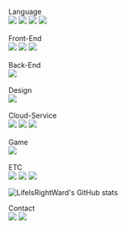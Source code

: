 Language<br>
<img src="https://img.shields.io/badge/C-A8B9CC?style=flat-square&logo=C&logoColor=white"> <img src="https://img.shields.io/badge/C++-00599C?style=flat-square&logo=c%2B%2B&&logoColor=white"> <img src="https://img.shields.io/badge/Java-007396?style=flat-square&logo=OpenJDK&logoColor=white"/> <img src="https://img.shields.io/badge/Kotlin-7F52FF?style=flat-square&logo=Kotlin&logoColor=white">
<br><br>
Front-End<br>
<img src="https://img.shields.io/badge/html5-E34F26?style=flat-square&logo=Html5&logoColor=white"> <img src="https://img.shields.io/badge/javascript-F7DF1E?style=flat-square&logo=JavaScript&logoColor=white"> <img src="https://img.shields.io/badge/CSS3-1572B6?style=flat-square&logo=CSS3&logoColor=white">
<br><br>
Back-End<br>
<img src="https://img.shields.io/badge/MySQL-4479A1?style=flat-square&logo=MySQL&logoColor=white">
<br><br>
Design<br>
<img src="https://img.shields.io/badge/Figma-F24E1E?style=flat-square&logo=Figma&logoColor=white">
<br><br>
Cloud-Service<br>
<img src="https://img.shields.io/badge/Docker-2496ED?style=flat-square&logo=Docker&logoColor=white"/> <img src="https://img.shields.io/badge/Nginx-009639?style=flat-square&logo=Nginx&logoColor=white"/> <img src="https://img.shields.io/badge/Openstack-ED1944?style=flat-square&logo=Openstack&logoColor=white"/>
<br><br>
Game<br>
<img src="https://img.shields.io/badge/Unity-000000?style=flat-square&logo=Unity&logoColor=white">
<br><br>
ETC<br>
<img src="https://img.shields.io/badge/Arduino-00878F?style=flat-square&logo=Arduino&logoColor=white"> <img src="https://img.shields.io/badge/Android-3DDC84?style=flat-square&logo=Android&logoColor=white"> <img src="https://img.shields.io/badge/OpenAI-412991?style=flat-square&logo=OpenAI&logoColor=white"/>


![LifeIsRightWard's GitHub stats](https://github-readme-stats.vercel.app/api?username=LifeIsRightWard&show_icons=true&theme=radical)

Contact<br>
<a href="https://www.instagram.com/oem_9_/" target="blank"><img src="https://img.shields.io/badge/Instagram-E4405F?style=flat-square&logo=Instagram&logoColor=white"/></a> <a href="https://www.notion.so/2023-036d54bbe8964948be519d8139a32fc4" target="blank"><img src="https://img.shields.io/badge/Notion-000000?style=flat-square&logo=Notion&logoColor=white"/></a>
